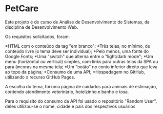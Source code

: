 # PetCare

Este projeto é do curso de Análise de Desenvolvimento de Sistemas, da disciplina de Desenvolvimento Web.

Os requisitos solicitados, foram: 

*HTML com o conteúdo da tag <body> "em branco";
*Três telas, no mínimo, de conteúdo livre (o tema deve ser individual);
*Pelo menos, uma fonte do Google Fonts;
*Uma "switch" que alterna entre o "light/dark mode";
*Um menu (horizontal ou vertical) simples, com links para outras telas da SPA ou para âncoras na mesma tela;
*Um "botão" no conto inferior direito que leva ao topo da página;
*Consumo de uma API;
*Hospedagem no GitHub, utilizando o recurso GitHub Pages.

A escolha do tema, foi uma página de cuidados para animais de estimação, contendo atendimento veterinário, hotelzinho e banho e tosa.

Para o requisito do consumo da API foi usado o repositório "Random User", deles utilizou-se o nome, cidade e país dos respectivos usuários. 
